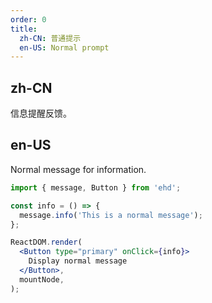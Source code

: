 ```yaml
---
order: 0
title:
  zh-CN: 普通提示
  en-US: Normal prompt
---
```


## zh-CN

信息提醒反馈。

## en-US

Normal message for information.

```jsx
import { message, Button } from 'ehd';

const info = () => {
  message.info('This is a normal message');
};

ReactDOM.render(
  <Button type="primary" onClick={info}>
    Display normal message
  </Button>,
  mountNode,
);
```
